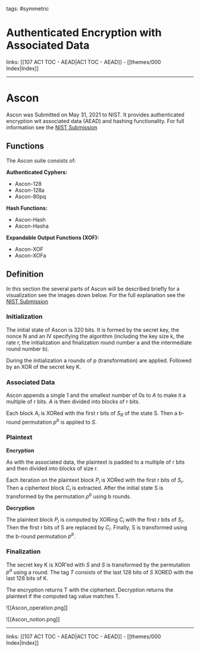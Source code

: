 tags: #symmetric

# Authenticated Encryption with Associated Data

links:  [[107 AC1 TOC - AEAD|AC1 TOC - AEAD]] - [[themes/000 Index|Index]]

---

# Ascon

Ascon was Submitted on May 31, 2021 to NIST. It provides authenticated encryption wit associated data (AEAD) and hashing functionality. For full information see the [NIST Submission](https://ascon.iaik.tugraz.at/files/asconv12-nist.pdf)

## Functions

The Ascon suite consists of:

**Authenticated Cyphers:**

- Ascon-128
- Ascon-128a
- Ascon-80pq

**Hash Functions:**

- Ascon-Hash
- Ascon-Hasha

**Expandable Output Functions (XOF):**

- Ascon-XOF
- Ascon-XOFa

## Definition

In this section the several parts of Ascon will be described briefly for a visualization see the images down below. For the full explanation see the [NIST Submission](https://ascon.iaik.tugraz.at/files/asconv12-nist.pdf)

### Initialization

The initial state of Ascon is 320 bits. It is formed by the secret key, the nonce N and an IV specifying the algorithm (including the key size k, the rate r, the initialization and finalization round number a and the intermediate round number b).

During the initialization a rounds of p (transformation) are applied. Followed by an XOR of the secret key K.

### Associated Data

Ascon appends a single 1 and the smallest number of 0s to $A$ to make it a multiple of r bits. $A$ is then divided into blocks of r bits.

Each block $A_i$ is XORed with the first r bits of $S_R$ of the state S. Then a b-round permutation $p^b$ is applied to $S$.

### Plaintext

**Encryption**

As with the associated data, the plaintext is padded to a multiple of r bits and then divided into blocks of size r.

Each iteration on the plaintext block $P_i$ is XORed with the first r bits of $S_r$. Then a ciphertext block $C_i$ is extracted. After the initial state S is transformed by the permutation $p^b$ using b rounds.

**Decryption**

The plaintext block $P_i$ is computed by XORing $C_i$ with the first r bits of $S_r$. Then the first r bits of S are replaced by $C_i$. Finally, S is transformed using the b-round permutation $p^b$.

### Finalization

The secret key K is XOR'ed with $S$ and $S$ is transformed by the permutation $p^a$ using a round. The tag $T$ consists of the last 128 bits of $S$ XORED with the last 128 bits of K.

The encryption returns T with the ciphertext.
Decryption returns the plaintext if the computed tag value matches T.

![[Ascon_operation.png]]

![[Ascon_notion.png]]

--- 

links:  [[107 AC1 TOC - AEAD|AC1 TOC - AEAD]] - [[themes/000 Index|Index]]